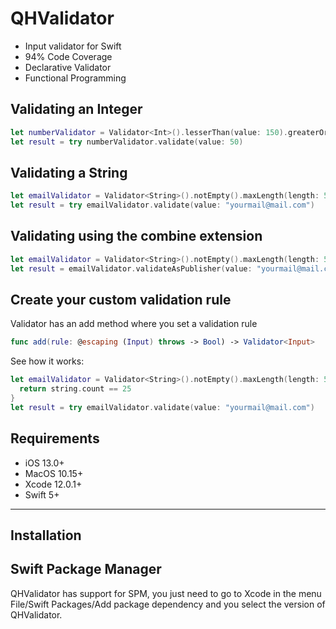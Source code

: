 # QHValidator
 * Input validator for Swift
 * 94% Code Coverage
 * Declarative Validator
 * Functional Programming

## Validating an Integer
```swift
let numberValidator = Validator<Int>().lesserThan(value: 150).greaterOrEqualsThan(value: 10)
let result = try numberValidator.validate(value: 50)
```
## Validating a String
```swift
let emailValidator = Validator<String>().notEmpty().maxLength(length: 55).isEmailAddress()
let result = try emailValidator.validate(value: "yourmail@mail.com")
```
## Validating using the combine extension
```swift
let emailValidator = Validator<String>().notEmpty().maxLength(length: 55).isEmailAddress()
let result = emailValidator.validateAsPublisher(value: "yourmail@mail.com")
```
## Create your custom validation rule
Validator has an add method where you set a validation rule
```swift
func add(rule: @escaping (Input) throws -> Bool) -> Validator<Input>
```

See how it works:
```swift
let emailValidator = Validator<String>().notEmpty().maxLength(length: 55).isEmailAddress().add { string in 
  return string.count == 25
}
let result = try emailValidator.validate(value: "yourmail@mail.com")
```
## Requirements

- iOS 13.0+ 
- MacOS 10.15+
- Xcode 12.0.1+
- Swift 5+

---

## Installation

## Swift Package Manager
QHValidator has support for SPM, you just need to go to Xcode in the menu File/Swift Packages/Add package dependency
and you select the version of QHValidator.
